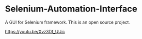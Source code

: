 # Selenium-Automation-Interface
A GUI for Selenium framework. This is an open source project.


https://youtu.be/Xvz3Df_UUic
